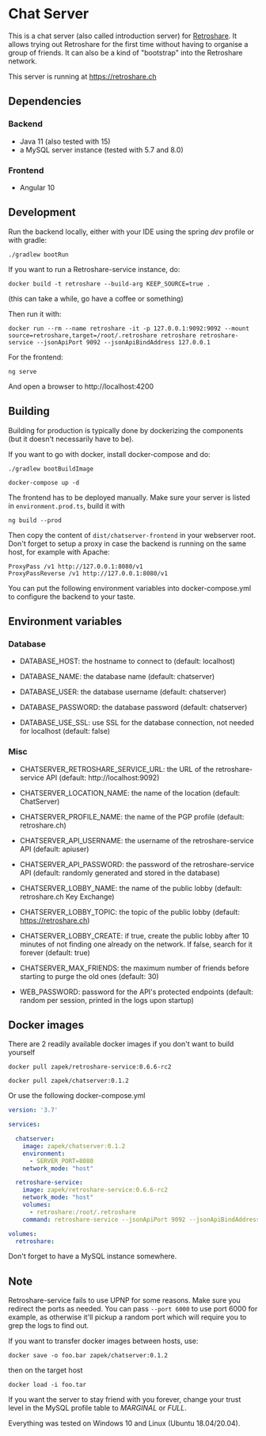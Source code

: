 # Chat Server

This is a chat server (also called introduction server) for [Retroshare](https://retroshare.cc). It allows trying out Retroshare for the first
time without having to organise a group of friends. It can also be a kind of "bootstrap" into the Retroshare network.

This server is running at https://retroshare.ch

## Dependencies

### Backend

- Java 11 (also tested with 15)
- a MySQL server instance (tested with 5.7 and 8.0)

### Frontend

- Angular 10

## Development

Run the backend locally, either with your IDE using the spring _dev_ profile or with gradle:
	
	./gradlew bootRun

If you want to run a Retroshare-service instance, do:

	docker build -t retroshare --build-arg KEEP_SOURCE=true .
(this can take a while, go have a coffee or something)

Then run it with:

	docker run --rm --name retroshare -it -p 127.0.0.1:9092:9092 --mount source=retroshare,target=/root/.retroshare retroshare retroshare-service --jsonApiPort 9092 --jsonApiBindAddress 127.0.0.1

For the frontend:

	ng serve

And open a browser to http://localhost:4200

## Building

Building for production is typically done by dockerizing the components (but it doesn't necessarily have to be).

If you want to go with docker, install docker-compose and do:

	./gradlew bootBuildImage

	docker-compose up -d

The frontend has to be deployed manually. Make sure your server is listed in ```environment.prod.ts```, build it with

	ng build --prod

Then copy the content of ```dist/chatserver-frontend``` in your webserver root. Don't forget to setup a proxy
in case the backend is running on the same host, for example with Apache:

	ProxyPass /v1 http://127.0.0.1:8080/v1
	ProxyPassReverse /v1 http://127.0.0.1:8080/v1

You can put the following environment variables into docker-compose.yml to configure the backend to your taste.

## Environment variables

### Database

- DATABASE_HOST:
  the hostname to connect to (default: localhost)

- DATABASE_NAME:
  the database name (default: chatserver)

- DATABASE_USER:
  the database username (default: chatserver)

- DATABASE_PASSWORD:
  the database password (default: chatserver)

- DATABASE_USE_SSL:
  use SSL for the database connection, not needed for localhost (default: false)

### Misc

- CHATSERVER_RETROSHARE_SERVICE_URL:
  the URL of the retroshare-service API (default: http://localhost:9092)

- CHATSERVER_LOCATION_NAME:
  the name of the location (default: ChatServer)

- CHATSERVER_PROFILE_NAME:
  the name of the PGP profile (default: retroshare.ch)

- CHATSERVER_API_USERNAME:
  the username of the retroshare-service API (default: apiuser)

- CHATSERVER_API_PASSWORD:
  the password of the retroshare-service API (default: randomly generated and stored in the database)

- CHATSERVER_LOBBY_NAME:
  the name of the public lobby (default: retroshare.ch Key Exchange)

- CHATSERVER_LOBBY_TOPIC:
  the topic of the public lobby (default: https://retroshare.ch)

- CHATSERVER_LOBBY_CREATE:
  if true, create the public lobby after 10 minutes of not finding one already on the network. If false, search for it forever (default: true)

- CHATSERVER_MAX_FRIENDS:
  the maximum number of friends before starting to purge the old ones (default: 30)

- WEB_PASSWORD:
  password for the API's protected endpoints (default: random per session, printed in the logs upon startup)

## Docker images

There are 2 readily available docker images if you don't want to build yourself

	docker pull zapek/retroshare-service:0.6.6-rc2

	docker pull zapek/chatserver:0.1.2

Or use the following docker-compose.yml

```yaml
version: '3.7'

services:

  chatserver:
    image: zapek/chatserver:0.1.2
    environment:
      - SERVER_PORT=8080
    network_mode: "host"

  retroshare-service:
    image: zapek/retroshare-service:0.6.6-rc2
    network_mode: "host"
    volumes: 
      - retroshare:/root/.retroshare
    command: retroshare-service --jsonApiPort 9092 --jsonApiBindAddress 127.0.0.1

volumes:
  retroshare:
```

Don't forget to have a MySQL instance somewhere.

## Note

Retroshare-service fails to use UPNP for some reasons. Make sure you redirect the ports as needed. You can pass ```--port 6000``` to use port 6000 for example, as otherwise it'll pickup a random port which will require you to grep the logs to find out.

If you want to transfer docker images between hosts, use:

	docker save -o foo.bar zapek/chatserver:0.1.2

then on the target host

	docker load -i foo.tar

If you want the server to stay friend with you forever, change your trust level in the MySQL
profile table to _MARGINAL_ or _FULL_.

Everything was tested on Windows 10 and Linux (Ubuntu 18.04/20.04).
